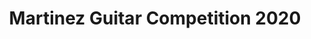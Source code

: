 ---
layout: post
title: Martinez Guitar Competition 2020
tags: [summer, music, classical guitar]
comments: true
---